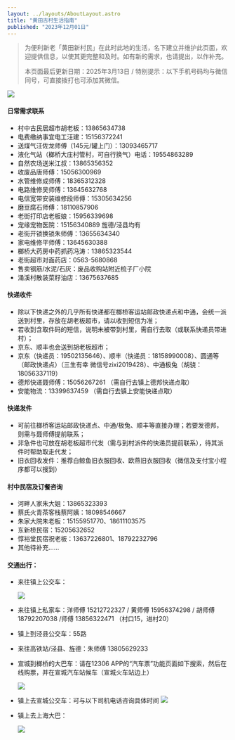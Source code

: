 ```yaml
---
layout: ../layouts/AboutLayout.astro
title: "黄田古村生活指南"
published: "2023年12月01日"
---
```

> 为便利新老「黄田新村民」在此时此地的生活，名下建立并维护此页面，欢迎提供信息，以使其更完整和及时。如有新的需求，也请提出，以作补充。
>
> 本页面最后更新日期：2025年3月13日 / 特别提示：以下手机号码均与微信同号，可直接拨打也可添加其微信。

![](/assets/huangtian.jpg)

#### 日常需求联系

+   村中古民居超市胡老板：13865634738
+   电费缴纳事宜电工汪建：15156372241
+   送煤气汪佐龙师傅（145元/罐上门）：13093465717
+   液化气站（榔桥大庄村管村，可自行换气）电话：19554863289
+   自然农场送米江叔：13865356352
+   收废品唐师傅：15056300969
+   水管维修成师傅：18365312328
+   电路维修吴师傅：13645632768
+   电信宽带安装维修段师傅：15305634256
+   磨豆腐石师傅：18110857906
+   老街打印店老板娘：15956339698
+   宠缘宠物医院：15156340889 旌德/泾县均有
+   老街开锁换锁朱师傅：13655634340
+   家电维修平师傅：13645630388
+   榔桥大药房中药抓药冯涛：13865323544
+   老街超市对面药店：0563-5680868
+   售卖钢筋/水泥/石灰：废品收购站附近梳子厂小院
+   涌溪村散装菜籽油店：13675637685

#### 快递收件

+   除以下快递之外的几乎所有快递都在榔桥客运站邮政快递点和中通，会统一派送到村里，存放在胡老板超市，请以收到短信为准；
+   若收到含取件码的短信，说明未被带到村里，需自行去取（或联系快递员带进村）；
+   京东、顺丰也会送到胡老板超市；
+   京东（快递员：19502135646）、顺丰（快递员：18158990008）、圆通等（邮政快递点）（三生有幸 微信号zixi2019428）、中通极兔（胡骁：18056337119）
+   德邦快递聂师傅：15056267261 （需自行去镇上德邦快递点取）
+   安能物流：13399637459 （需自行去镇上安能快递点取）

#### 快递发件

+   可前往榔桥客运站邮政快递点、中通/极兔、顺丰等直接办理；若要发德邦，则需与聂师傅提前联系；
+   非急件也可放在胡老板超市代发（需与到村派件的快递员提前联系），待其派件时帮助取走代发；
+   旧衣回收发件：推荐白鲸鱼旧衣服回收、欧燕旧衣服回收（微信及支付宝小程序都可以搜到）

#### 村中民宿及订餐咨询

+   河畔人家朱大姐：13865323393
+   蔡氏火青茶客栈蔡阿姨：18098546667
+   朱家大院朱老板：15155951770、18611103575
+   东新桥民宿：15205632652
+   惇裕堂民宿祝老板：13637226801、18792232796
+   其他待补充……

#### 交通出行：

+   来往镇上公交车：

    ![](/assets/gongjiao.jpeg)

+   来往镇上私家车：洋师傅 15212722327 / 黄师傅 15956374298 / 胡师傅 18792207038 /师傅 13856322471 （村口15，进村20）
+   镇上到泾县公交车：55路
+   来往高铁站/泾县、旌德：朱师傅 13805629233
+   宣城到榔桥的大巴车：请在12306 APP的“汽车票”功能页面如下搜索，然后在线购票，并在宣城汽车站候车（宣城火车站边上）

    ![](/assets/xuancheng.jpg)

+   镇上去宣城公交车：可与以下司机电话咨询具体时间
    ![](/assets/langqiao.jpg)
+   镇上去上海大巴：

    ![](/assets/shanghai.jpg)
